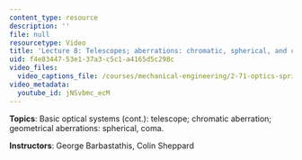 ```yaml
---
content_type: resource
description: ''
file: null
resourcetype: Video
title: 'Lecture 8: Telescopes; aberrations: chromatic, spherical, and coma'
uid: f4e83447-53e1-37a3-c5c1-a4165d5c298c
video_files:
  video_captions_file: /courses/mechanical-engineering/2-71-optics-spring-2009/video-lectures/lecture-8-telescopes-aberrations-chromatic-spherical-and-coma/jNSvbmc_ecM.vtt
video_metadata:
  youtube_id: jNSvbmc_ecM
---
```


**Topics**: Basic optical systems (cont.): telescope; chromatic aberration; geometrical aberrations: spherical, coma.

**Instructors**: George Barbastathis, Colin Sheppard